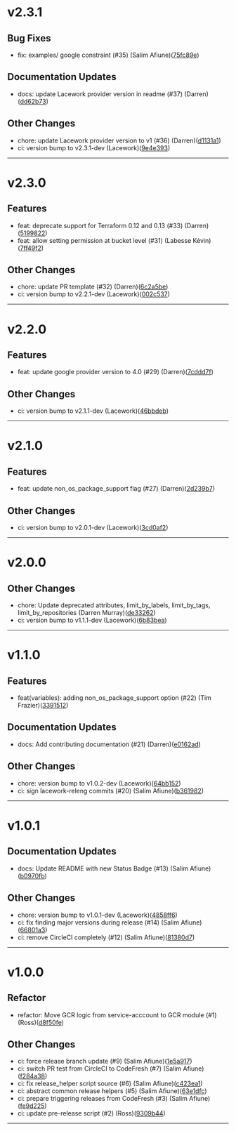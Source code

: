 # v2.3.1

## Bug Fixes
* fix: examples/ google constraint (#35) (Salim Afiune)([75fc89e](https://github.com/lacework/terraform-gcp-gcr/commit/75fc89e2318badc61a4913e46a556602c75b2745))
## Documentation Updates
* docs: update Lacework provider version in readme (#37) (Darren)([dd62b73](https://github.com/lacework/terraform-gcp-gcr/commit/dd62b731d3831e28bb3c9567334dda66f486e539))
## Other Changes
* chore: update Lacework provider version to v1 (#36) (Darren)([d1131a1](https://github.com/lacework/terraform-gcp-gcr/commit/d1131a121088d66e9bdb9205f0bcb2ea1099176b))
* ci: version bump to v2.3.1-dev (Lacework)([9e4e393](https://github.com/lacework/terraform-gcp-gcr/commit/9e4e3938032db2a22c21727decf3a78b2f26ead5))
---
# v2.3.0

## Features
* feat: deprecate support for Terraform 0.12 and 0.13 (#33) (Darren)([5199822](https://github.com/lacework/terraform-gcp-gcr/commit/51998228cf27d0c2e6dbddb493d89043d2ac4196))
* feat: allow setting permission at bucket level (#31) (Labesse Kévin)([7ff49f2](https://github.com/lacework/terraform-gcp-gcr/commit/7ff49f2aeeaed53c2684af88d6313496ffc7a04f))
## Other Changes
* chore: update PR template (#32) (Darren)([6c2a5be](https://github.com/lacework/terraform-gcp-gcr/commit/6c2a5bea84a494975cb5e5ca15b225869389489f))
* ci: version bump to v2.2.1-dev (Lacework)([002c537](https://github.com/lacework/terraform-gcp-gcr/commit/002c537ee6e412b711d58054dd6c5cabcf81ed0e))
---
# v2.2.0

## Features
* feat: update google provider version to 4.0 (#29) (Darren)([7cddd7f](https://github.com/lacework/terraform-gcp-gcr/commit/7cddd7f8d293fe0f91324da4420aa048b2b373a5))
## Other Changes
* ci: version bump to v2.1.1-dev (Lacework)([46bbdeb](https://github.com/lacework/terraform-gcp-gcr/commit/46bbdeb48ad3c93c8c587765d7388371b03e9e58))
---
# v2.1.0

## Features
* feat: update non_os_package_support flag (#27) (Darren)([2d239b7](https://github.com/lacework/terraform-gcp-gcr/commit/2d239b778a2c3a81baafe883f32361589f268f42))
## Other Changes
* ci: version bump to v2.0.1-dev (Lacework)([3cd0af2](https://github.com/lacework/terraform-gcp-gcr/commit/3cd0af2471e8cdd877b017ca93b41cb8a4443f10))
---
# v2.0.0

## Other Changes
* chore: Update deprecated attributes, limit_by_labels, limit_by_tags, limit_by_repositories (Darren Murray)([de33262](https://github.com/lacework/terraform-gcp-gcr/commit/de33262c857bcbb89eca89afd8cba34dd769d606))
* ci: version bump to v1.1.1-dev (Lacework)([6b83bea](https://github.com/lacework/terraform-gcp-gcr/commit/6b83beab38512a342a7661a0f810b0091f2c621f))
---
# v1.1.0

## Features
* feat(variables): adding non_os_package_support option (#22) (Tim Frazier)([3391512](https://github.com/lacework/terraform-gcp-gcr/commit/33915129e3a88dcb6295b397ff270420dd52ba72))
## Documentation Updates
* docs: Add contributing documentation (#21) (Darren)([e0162ad](https://github.com/lacework/terraform-gcp-gcr/commit/e0162ad374b34d2441acaf31146cf579c48e552e))
## Other Changes
* chore: version bump to v1.0.2-dev (Lacework)([64bb152](https://github.com/lacework/terraform-gcp-gcr/commit/64bb152f3100d8f56fe7373ed387f21a993f69a7))
* ci: sign lacework-releng commits (#20) (Salim Afiune)([b361982](https://github.com/lacework/terraform-gcp-gcr/commit/b3619827486e86d2f61368bcc851cd3d9919ee8a))
---
# v1.0.1

## Documentation Updates
* docs: Update README with new Status Badge (#13) (Salim Afiune)([b0970fb](https://github.com/lacework/terraform-gcp-gcr/commit/b0970fb495baf28204b05b4373b81ad809585723))
## Other Changes
* chore: version bump to v1.0.1-dev (Lacework)([4858ff6](https://github.com/lacework/terraform-gcp-gcr/commit/4858ff618fabfed8ae34b47e72a45b5078652776))
* ci: fix finding major versions during release (#14) (Salim Afiune)([66801a3](https://github.com/lacework/terraform-gcp-gcr/commit/66801a330ff19eef2685b71e18a14c16d1cdd495))
* ci: remove CircleCI completely (#12) (Salim Afiune)([81380d7](https://github.com/lacework/terraform-gcp-gcr/commit/81380d7c8f4d8a0e23ce2013937573c48f52fea8))
---
# v1.0.0

## Refactor
* refactor: Move GCR logic from service-acccount to GCR module (#1) (Ross)([d8f50fe](https://github.com/lacework/terraform-gcp-gcr/commit/d8f50fed4439e5b4b007f75670e30a80f1535a0c))
## Other Changes
* ci: force release branch update (#9) (Salim Afiune)([1e5a917](https://github.com/lacework/terraform-gcp-gcr/commit/1e5a9173ac15baae1a6be9deba5e44d223a69038))
* ci: switch PR test from CircleCI to CodeFresh (#7) (Salim Afiune)([f284a38](https://github.com/lacework/terraform-gcp-gcr/commit/f284a3801585bb4a2dd20850ef0f3c8d19415016))
* ci: fix release_helper script source (#6) (Salim Afiune)([c423ea1](https://github.com/lacework/terraform-gcp-gcr/commit/c423ea1a16efd84a6196c3fa67f0ca09a2478a09))
* ci: abstract common release helpers (#5) (Salim Afiune)([63e1dfc](https://github.com/lacework/terraform-gcp-gcr/commit/63e1dfc83d1a8a44dd6eabf1eb1baa081a3f6c80))
* ci: prepare triggering releases from CodeFresh (#3) (Salim Afiune)([fe9d225](https://github.com/lacework/terraform-gcp-gcr/commit/fe9d225d3a60b9cfae0aba880dbc942c2249772c))
* ci: update pre-release script (#2) (Ross)([9309b44](https://github.com/lacework/terraform-gcp-gcr/commit/9309b4422ea2aae9adc1eed8aabbcadec37e717b))
---
